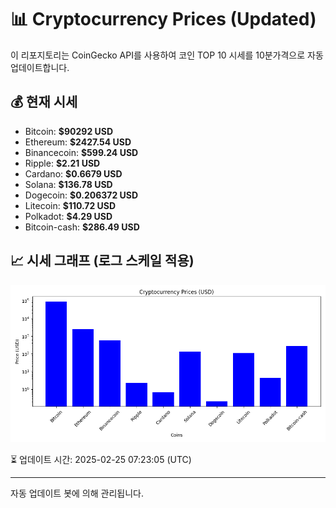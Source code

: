 
# 📊 Cryptocurrency Prices (Updated)

이 리포지토리는 CoinGecko API를 사용하여 코인 TOP 10 시세를 10분가격으로 자동 업데이트합니다.

## 💰 현재 시세
- Bitcoin: **$90292 USD**
- Ethereum: **$2427.54 USD**
- Binancecoin: **$599.24 USD**
- Ripple: **$2.21 USD**
- Cardano: **$0.6679 USD**
- Solana: **$136.78 USD**
- Dogecoin: **$0.206372 USD**
- Litecoin: **$110.72 USD**
- Polkadot: **$4.29 USD**
- Bitcoin-cash: **$286.49 USD**

## 📈 시세 그래프 (로그 스케일 적용)
![Crypto Prices](crypto_prices.png)

⏳ 업데이트 시간: 2025-02-25 07:23:05 (UTC)

---
자동 업데이트 봇에 의해 관리됩니다.

